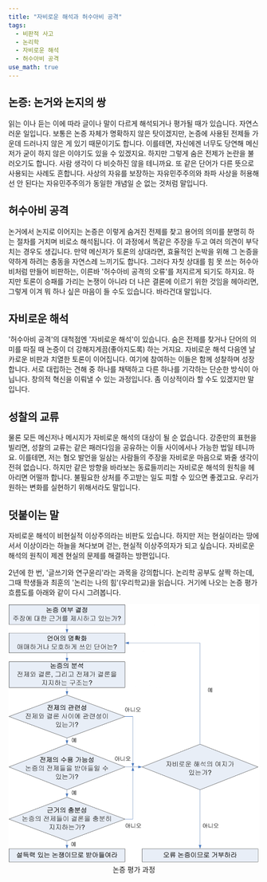 ```yaml
---
title: "자비로운 해석과 허수아비 공격"
tags:
  - 비판적 사고
  - 논리학
  - 자비로운 해석
  - 허수아비 공격
use_math: true
---
```


## 논증: 논거와 논지의 쌍

읽는 이나 듣는 이에 따라 글이나 말이 다르게 해석되거나 평가될 때가 있습니다. 자연스러운 일입니다. 보통은 논증 자체가 명확하지 않은 탓이겠지만, 논증에 사용된 전제들 가운데 드러나지 않은 게 있기 때문이기도 합니다. 이를테면, 자신에겐 너무도 당연해 메신저가 굳이 하지 않은 이야기도 있을 수 있겠지요. 하지만 그렇게 숨은 전제가 논란을 불러오기도 합니다. 사람 생각이 다 비슷하진 않을 테니까요. 또 같은 단어가 다른 뜻으로 사용되는 사례도 흔합니다. 사상의 자유를 보장하는 자유민주주의와 좌파 사상을 허용해선 안 된다는 자유민주주의가 동일한 개념일 순 없는 것처럼 말입니다.

## 허수아비 공격

논거에서 논지로 이어지는 논증은 이렇게 숨겨진 전제를 찾고 용어의 의미를 분명히 하는 절차를 거치며 비로소 해석됩니다. 이 과정에서 똑같은 주장을 두고 여러 의견이 부닥치는 경우도 생깁니다. 만약 메신저가 토론의 상대라면, 효율적인 논박을 위해 그 논증을 약하게 하려는 충동을 자연스레 느끼기도 합니다. 그러다 자칫 상대를 힘 못 쓰는 허수아비처럼 만들어 비판하는, 이른바 '허수아비 공격의 오류'를 저지르게 되기도 하지요. 하지만 토론이 승패를 가리는 논쟁이 아니라 더 나은 결론에 이르기 위한 것임을 헤아리면, 그렇게 이겨 뭐 하나 싶은 마음이 들 수도 있습니다. 바라건대 말입니다.

## 자비로운 해석

'허수아비 공격'의 대척점엔 '자비로운 해석'이 있습니다. 숨은 전제를 찾거나 단어의 의미를 따질 때 논증이 더 강해지게끔(좋아지도록) 하는 거지요. 자비로운 해석 다음엔 날카로운 비판과 치열한 토론이 이어집니다. 여기에 참여하는 이들은 함께 성찰하며 성장합니다. 서로 대립하는 견해 중 하나를 채택하고 다른 하나를 기각하는 단순한 방식이 아닙니다. 창의적 혁신을 이뤄낼 수 있는 과정입니다. 좀 이상적이라 할 수도 있겠지만 말입니다.

## 성찰의 교류

물론 모든 메신저나 메시지가 자비로운 해석의 대상이 될 순 없습니다. 강준만의 표현을 빌리면, 성찰의 교류는 같은 패러다임을 공유하는 이들 사이에서나 가능한 법일 테니까요. 이를테면, 저는 혐오 발언을 일삼는 사람들의 주장을 자비로운 마음으로 봐줄 생각이 전혀 없습니다. 하지만 같은 방향을 바라보는 동료들끼리는 자비로운 해석의 원칙을 헤아리면 어떨까 합니다. 불필요한 상처를 주고받는 일도 피할 수 있으면 좋겠고요. 우리가 원하는 변화를 실현하기 위해서라도 말입니다.

## 덧붙이는 말

자비로운 해석이 비현실적 이상주의라는 비판도 있습니다. 하지만 저는 현실이라는 땅에 서서 이상이라는 하늘을 쳐다보며 걷는, 현실적 이상주의자가 되고 싶습니다. 자비로운 해석의 원칙이 제겐 현실의 문제를 해결하는 방편입니다.

2년에 한 번, '글쓰기와 연구윤리'라는 과목을 강의합니다. 논리학 공부도 살짝 하는데, 그때 학생들과 최훈의 '논리는 나의 힘'(우리학교)을 읽습니다. 거기에 나오는 논증 평가 흐름도를 아래와 같이 다시 그려봅니다.

<center>
  <img src="/assets/images/logiical_procedure.png" width="550px">
  논증 평가 과정
</center>
